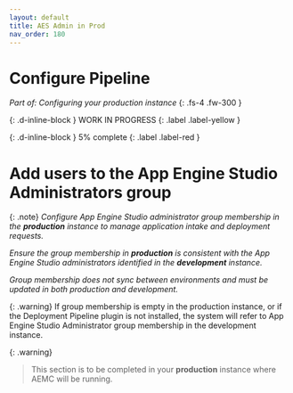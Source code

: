 ```yaml
---
layout: default
title: AES Admin in Prod
nav_order: 180
---
```


# Configure Pipeline
*Part of: Configuring your production instance*
{: .fs-4 .fw-300 }

{: .d-inline-block }
WORK IN PROGRESS
{: .label .label-yellow }

{: .d-inline-block }
5% complete
{: .label .label-red }


# Add users to the App Engine Studio Administrators group

{: .note}
*Configure App Engine Studio administrator group membership in the **production** instance to manage application intake and deployment requests.*

*Ensure the group membership in **production** is consistent with the App Engine Studio administrators identified in the **development** instance.*

*Group membership does not sync between environments and must be updated in both production and development.*

{: .warning}
If group membership is empty in the production instance, or if the Deployment Pipeline plugin is not installed, the system will refer to App Engine Studio Administrator group membership in the development instance.

{: .warning}
>This section is to be completed in your **production** instance where AEMC will be running.


